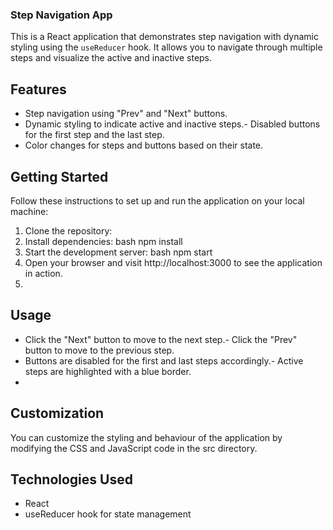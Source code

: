 ### Step Navigation App
This is a React application that demonstrates step navigation with dynamic styling using the `useReducer` hook. It allows you to navigate through multiple steps and visualize the active and inactive steps.

## Features
- Step navigation using "Prev" and "Next" buttons.
- Dynamic styling to indicate active and inactive steps.- Disabled buttons for the first step and the last step.
- Color changes for steps and buttons based on their state.

## Getting Started
Follow these instructions to set up and run the application on your local machine:
   1. Clone the repository:
   2. Install dependencies:
   bash   npm install
   3. Start the development server:
   bash   npm start
   4. Open your browser and visit http://localhost:3000 to see the application in action.
   5. 
## Usage
- Click the "Next" button to move to the next step.- Click the "Prev" button to move to the previous step.
- Buttons are disabled for the first and last steps accordingly.- Active steps are highlighted with a blue border.
- 
## Customization
You can customize the styling and behaviour of the application by modifying the CSS and JavaScript code in the src directory.

## Technologies Used
- React
- useReducer hook for state management
